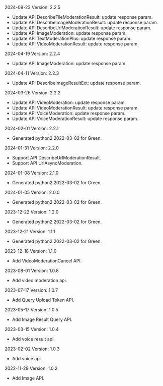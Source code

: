 2024-09-23 Version: 2.2.5
- Update API DescribeFileModerationResult: update response param.
- Update API DescribeImageModerationResult: update response param.
- Update API DescribeUrlModerationResult: update response param.
- Update API ImageModeration: update response param.
- Update API TextModerationPlus: update response param.
- Update API VideoModerationResult: update response param.


2024-04-19 Version: 2.2.4
- Update API ImageModeration: update response param.


2024-04-11 Version: 2.2.3
- Update API DescribeImageResultExt: update response param.


2024-03-26 Version: 2.2.2
- Update API VideoModeration: update response param.
- Update API VideoModerationResult: update response param.
- Update API VoiceModeration: update response param.
- Update API VoiceModerationResult: update response param.


2024-02-01 Version: 2.2.1
- Generated python2 2022-03-02 for Green.

2024-01-31 Version: 2.2.0
- Support API DescribeUrlModerationResult.
- Support API UrlAsyncModeration.


2024-01-08 Version: 2.1.0
- Generated python2 2022-03-02 for Green.

2024-01-05 Version: 2.0.0
- Generated python2 2022-03-02 for Green.

2023-12-22 Version: 1.2.0
- Generated python2 2022-03-02 for Green.

2023-12-21 Version: 1.1.1
- Generated python2 2022-03-02 for Green.

2023-12-18 Version: 1.1.0
- Add VideoModerationCancel API.

2023-08-01 Version: 1.0.8
- Add video moderation api.

2023-07-17 Version: 1.0.7
- Add Query Upload Token API.

2023-05-17 Version: 1.0.5
- Add Image Result Query API.

2023-03-15 Version: 1.0.4
- Add voice result api.

2023-02-02 Version: 1.0.3
- Add voice api.

2022-11-29 Version: 1.0.2
- Add Image API.

